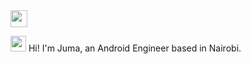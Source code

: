 <img src="https://user-images.githubusercontent.com/5679180/79618120-0daffb80-80be-11ea-819e-d2b0fa904d07.gif" width="27px">

<img src="https://github.com/rajput2107/rajput2107/blob/master/Assets/Handshake.gif" width="25px">  Hi! I'm Juma, an Android Engineer based in Nairobi.

